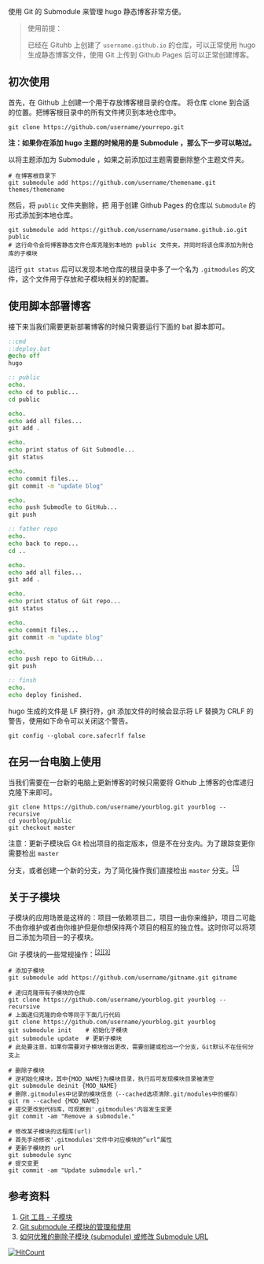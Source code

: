 使用 Git 的 Submodule 来管理 hugo 静态博客非常方便。   

<!--more-->

> 使用前提：   
>
> 已经在 Gituhb 上创建了 `username.github.io` 的仓库，可以正常使用 hugo 生成静态博客文件，使用 Git 上传到 Github Pages 后可以正常创建博客。

## 初次使用

首先，在 Github 上创建一个用于存放博客根目录的仓库。 将仓库 clone 到合适的位置。把博客根目录中的所有文件拷贝到本地仓库中。   

``` shell
git clone https://github.com/username/yourrepo.git
```

**注：如果你在添加 hugo 主题的时候用的是 Submodule ，那么下一步可以略过。**   

以将主题添加为 Submodule ，如果之前添加过主题需要删除整个主题文件夹。

``` shell
# 在博客根目录下
git submodule add https://github.com/username/themename.git themes/themename
```



然后，将 `public` 文件夹删除，把 用于创建 Github Pages 的仓库以 `Submodule` 的形式添加到本地仓库。

``` shell
git submodule add https://github.com/username/username.github.io.git public
# 这行命令会将博客静态文件仓库克隆到本地的 public 文件夹，并同时将该仓库添加为附仓库的子模块
```

运行 `git status` 后可以发现本地仓库的根目录中多了一个名为 `.gitmodules` 的文件，这个文件用于存放和子模块相关的的配置。   

## 使用脚本部署博客

接下来当我们需要更新部署博客的时候只需要运行下面的 bat 脚本即可。

``` bat
::cmd 
::deploy.bat 
@echo off 
hugo 

:: public 
echo. 
echo cd to public... 
cd public 

echo. 
echo add all files... 
git add . 

echo. 
echo print status of Git Submodle... 
git status 

echo. 
echo commit files... 
git commit -m "update blog" 

echo. 
echo push Submodle to GitHub... 
git push 

:: father repo 
echo. 
echo back to repo... 
cd .. 

echo. 
echo add all files... 
git add . 

echo. 
echo print status of Git repo... 
git status 

echo. 
echo commit files... 
git commit -m "update blog" 

echo. 
echo push repo to GitHub... 
git push 

:: finsh 
echo. 
echo deploy finished. 

```

hugo 生成的文件是 LF 换行符，git 添加文件的时候会显示将 LF 替换为 CRLF 的警告，使用如下命令可以关闭这个警告。

``` shell
git config --global core.safecrlf false
```



## 在另一台电脑上使用

当我们需要在一台新的电脑上更新博客的时候只需要将 Github 上博客的仓库递归克隆下来即可。

``` shell
git clone https://github.com/username/yourblog.git yourblog --recursive 
cd yourblog/public 
git checkout master 
```

注意：更新子模块后 Git 检出项目的指定版本，但是不在分支内。为了跟踪变更你需要检出 `master`

分支，或者创建一个新的分支，为了简化操作我们直接检出 `master` 分支。<sup>[[1]](#ref01)</sup>



## 关于子模块

子模块的应用场景是这样的：项目一依赖项目二，项目一由你来维护，项目二可能不由你维护或者由你维护但是你想保持两个项目的相互的独立性。这时你可以将项目二添加为项目一的子模块。   

Git 子模块的一些常规操作：<sup>[[2]](#ref02)</sup><sup>[[3]](#ref03)</sup>

``` shell
# 添加子模块
git submodule add https://github.com/username/gitname.git gitname 

# 递归克隆带有子模块的仓库
git clone https://github.com/username/yourblog.git yourblog --recursive 
# 上面递归克隆的命令等同于下面几行代码
git clone https://github.com/username/yourblog.git yourblog 
git submodule init    # 初始化子模块
git submodule update  # 更新子模块
# 此处要注意，如果你需要对子模块做出更改，需要创建或检出一个分支，Git默认不在任何分支上

# 删除子模块
# 逆初始化模块，其中{MOD_NAME}为模块目录，执行后可发现模块目录被清空
git submodule deinit {MOD_NAME} 
# 删除.gitmodules中记录的模块信息（--cached选项清除.git/modules中的缓存）
git rm --cached {MOD_NAME} 
# 提交更改到代码库，可观察到'.gitmodules'内容发生变更
git commit -am "Remove a submodule."

# 修改某子模块的远程库(url)
# 首先手动修改'.gitmodules'文件中对应模块的”url“属性 
# 更新子模块的 url 
git submodule sync 
# 提交变更 
git commit -am "Update submodule url." 
```





## 参考资料

1. <a id="ref01">[Git 工具 - 子模块](https://git-scm.com/book/zh/v1/Git-%E5%B7%A5%E5%85%B7-%E5%AD%90%E6%A8%A1%E5%9D%97)</a>
2. <a id="ref02">[Git submodule 子模块的管理和使用](https://www.jianshu.com/p/9000cd49822c)</a>
3. <a id="ref02">[如何优雅的删除子模块 (submodule) 或修改 Submodule URL](https://www.jianshu.com/p/ed0cb6c75e25)</a>




[![HitCount](http://hits.dwyl.io/ztluo/post.svg)](http://hits.dwyl.io/ztluo/post)

